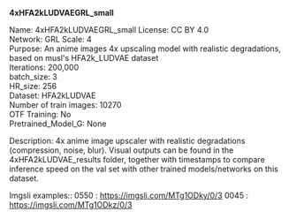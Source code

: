 **4xHFA2kLUDVAEGRL_small**

Name: 4xHFA2kLUDVAEGRL_small 
License: CC BY 4.0  
Network: GRL 
Scale: 4  
Purpose: An anime images 4x upscaling model with realistic degradations, based on musl's HFA2k_LUDVAE dataset   
Iterations: 200,000  
batch_size: 3  
HR_size: 256  
Dataset: HFA2kLUDVAE  
Number of train images: 10270  
OTF Training: No  
Pretrained_Model_G: None  

Description: 4x anime image upscaler with realistic degradations (compression, noise, blur). Visual outputs can be found in the 4xHFA2kLUDVAE_results folder, together with timestamps to compare inference speed on the val set with other trained models/networks on this dataset.  

Imgsli examples::
0550 : https://imgsli.com/MTg1ODky/0/3
0045 : https://imgsli.com/MTg1ODkz/0/3